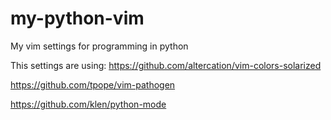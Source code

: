 # my-python-vim
My vim settings  for programming in python

This settings are using:
https://github.com/altercation/vim-colors-solarized

https://github.com/tpope/vim-pathogen

https://github.com/klen/python-mode
